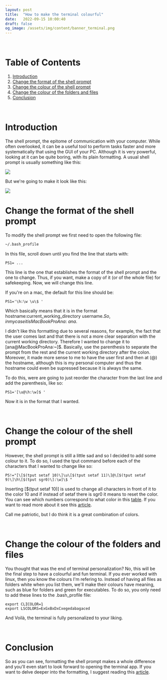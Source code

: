 ```yaml
---
layout: post
title:  "How to make the terminal colourful"
date:   2022-09-15 10:00:40
draft: false
og_image: /assets/img/content/banner_terminal.png
---
```



<br />


# Table of Contents
1. [Introduction](#introduction)
2. [Change the format of the shell prompt](#change-the-format-of-the-shell-prompt)
3. [Change the colour of the shell prompt](#change-the-colour-of-the-shell-prompt)
4. [Change the colour of the folders and files](#change-the-colour-of-the-folders-and-files)
5. [Conclusion](#conclusion)


<br />

# Introduction

The shell prompt, the epitome of communication with your computer. While often overlooked, it can be a useful tool to perform tasks faster and more systematically that using the GUI of your PC. Although it is very powerful, looking at it can be quite boring, with its plain formatting. A usual shell prompt is usually something like this:
<br />

<img src="/assets/img/content/post-example/macos_terminalOG.png">

But we're going to make it look like this:

<img src="/assets/img/content/post-example/macos_terminalafter.png">

<br />

# Change the format of the shell prompt

To modify the shell prompt we first need to open the following file: 
```bash 
~/.bash_profile
```
In this file, scroll down until you find the line that starts with: 
```
PS1= ...
```

This line is the one that establishes the format of the shell prompt and the one to change. Thus, if you want, make a copy of it (or of the whole file) for safekeeping. Now, we will change this line.

If you're on a mac, the default for this line should be:

```
PS1='\h:\w \u\$ '
```

Which basically means that it is in the format hostname:current_working_directory username$. So, in my case it is MacBookProAna:~ ana$. 

I didn't like this formatting due to several reasons, for example, the fact that the user comes last and that there is not a more clear separation with the current working directory. Therefore I wanted to change it to [ana@MacBookProAna:~]$. Basically, use the parenthesis to separate the prompt from the rest and the current working directory after the colon. Moreover, it made more sense to me to have the user first and then at (@) the hostname, although this is my personal computer and thus the hostname could even be supressed because it is always the same.

To do this, were are going to just reorder the character from the last line and add the parenthesis, like so:

```
PS1='[\u@\h:\w]$ '
```

Now it is in the format that I wanted.

<br />

# Change the colour of the shell prompt

However, the shell prompt is still a little sad and so I decided to add some colour to it.
To do so, I used the tput command before each of the characters that I wanted to change like so:

```
PS!="[\[$(tput setaf 10)\]\u\[$(tput setaf 11)\]@\[$(tput setaf 9)\]\h\[$(tput sgr0)\]:\w]\$ "
```

Inserting \[$(tput setaf 10)\] is used to change all characters in front of it to the color 10 and if instead of setaf there is sgr0 it means to reset the color. You can see which numbers correspond to what color in this <a href="https://en.wikipedia.org/wiki/ANSI_escape_code#8-bit:~:text=135-,136,-137">table</a>. If you want to read more about it see this <a href="https://linuxopsys.com/topics/customizing-bash-prompt-in-linux-changing-colors">article</a>. 

Call me patriotic, but I do think it is a great combination of colors.

<br />

# Change the colour of the folders and files

You thought that was the end of terminal personalization? No, this will be the final step to have a colourful and fun terminal. If you ever worked with linux, then you know the colours I'm refering to.
Instead of having all files as folders white when you list them, we'll make their colours have meaning, such as blue for folders and green for executables. To do so, you only need to add these lines to the .bash_profile file:

```
export CLICOLOR=1
export LSCOLORS=ExGxBxDxCxegedabagaced
```

And Voilà, the terminal is fully personalized to your liking. 

<br />

# Conclusion

So as you can see, formatting the shell prompt makes a whole difference and you'll even start to look forward to opening the terminal app.
If you want to delve deeper into the formatting, I suggest reading this <a href="https://www.cyberciti.biz/tips/howto-linux-unix-bash-shell-setup-prompt.html">article</a>. 